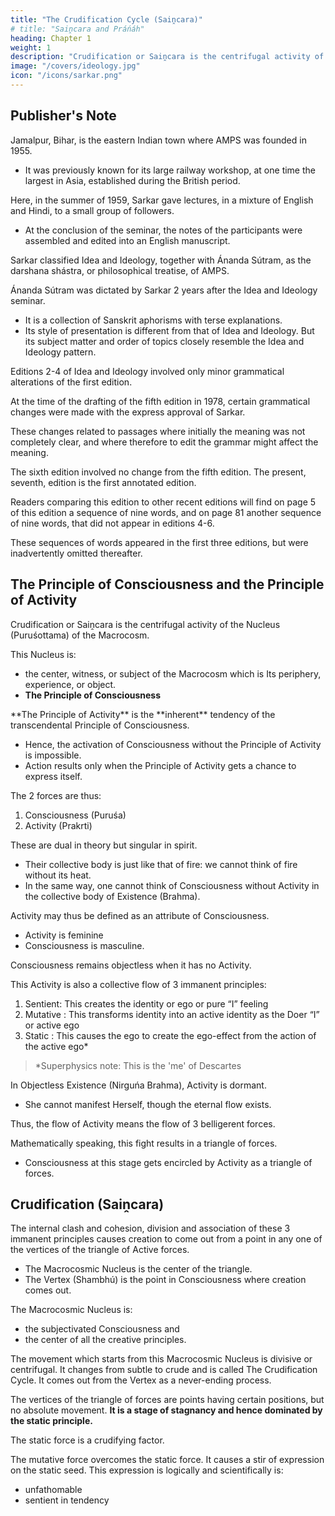 ```yaml
---
title: "The Crudification Cycle (Saiṋcara)"
# title: "Saiṋcara and Práńáh"
heading: Chapter 1
weight: 1
description: "Crudification or Saiṋcara is the centrifugal activity of the Nucleus (Puruśottama) of the Macrocosm"
image: "/covers/ideology.jpg"
icon: "/icons/sarkar.png"
---
```


## Publisher's Note

Jamalpur, Bihar, is the eastern Indian town where AMPS was founded in 1955. 
- It was previously known for its large railway workshop, at one time the largest in Asia, established during the British period. 

Here, in the summer of 1959, Sarkar gave lectures, in a mixture of English and Hindi, to a small group of followers. 
- At the conclusion of the seminar, the notes of the participants were assembled and edited into an English manuscript. 

<!-- The manuscript was then sent to the author for any necessary additions and alterations; thereafter it was published in book form. -->

<!-- Like no other book, but rather like spiritual practice itself, Idea and Ideology methodically, in a careful sequence, expands the reader’s horizons and mind. It concludes by using the spiritual vantage that has been gained, to focus on the social problems of the earth. (The concise socio-economic precepts known as the Five Fundamental Principles of Prout made their first appearance, at least in published form, in this book.) -->

Sarkar classified Idea and Ideology, together with Ánanda Sútram, as the darshana shástra, or philosophical treatise, of AMPS. 

Ánanda Sútram was dictated by Sarkar 2 years after the Idea and Ideology seminar.
- It is a collection of Sanskrit aphorisms with terse explanations. 
- Its style of presentation is different from that of Idea and Ideology. But its subject matter and order of topics closely resemble the Idea and Ideology pattern.

Editions 2-4 of Idea and Ideology involved only minor grammatical alterations of the first edition. 

At the time of the drafting of the fifth edition in 1978, certain grammatical changes were made with the express approval of Sarkar. 

These changes related to passages where initially the meaning was not completely clear, and where therefore to edit the grammar might affect the meaning.

The sixth edition involved no change from the fifth edition. The present, seventh, edition is the first annotated edition.

Readers comparing this edition to other recent editions will find on page 5 of this edition a sequence of nine words, and on page 81 another sequence of nine words, that did not appear in editions 4-6. 

These sequences of words appeared in the first three editions, but were inadvertently omitted thereafter.

<!-- Square brackets [    ] in the text are used to indicate translations by the editors or other editorial insertions. Round brackets (    ) indicate a word or words originally given by the author. -->



## The Principle of Consciousness and the Principle of Activity

<!-- 

 -->

Crudification or Saiṋcara is the centrifugal activity of the Nucleus (Puruśottama) of the Macrocosm. 

This Nucleus is:
- the center, witness, or subject of the Macrocosm which is Its periphery, experience, or object.
- **The Principle of Consciousness** <!-- Pure -->
 <!-- or the makes the Hence this Macrocosmic Nucleus or  is --> <!-- which witnesses  counterpart of the objective Macrocosm. --> 

<!-- Puruśa or Citishakti (power of mind) is  -->


<!-- Prakrti --> **The Principle of Activity** is the **inherent** tendency of the transcendental <!-- Puruśa -->Principle of <!-- Pure --> Consciousness. 
- Hence, the activation of <!-- Pure --> Consciousness without the Principle of Activity <!-- Prakrti --> <!-- the presence of a second principle --> is impossible. 
- Action results only when the Principle of Activity <!-- Prakrti --> gets a chance to express itself. <!-- scope of expression. -->

The 2 <!-- factors --> forces are thus:

1. Consciousness (Puruśa)
2. Activity (Prakrti)

These are dual in theory but singular in spirit. 
- Their collective body is just like that of fire: we cannot think of fire without its heat. 
- In the same way, one cannot think of Consciousness <!-- Puruśa --> without Activity <!-- Prakrti --> in the collective body of Existence (Brahma).

Activity <!-- Prakrti --> may thus be defined as an attribute of Consciousness.
- Activity is feminine
- Consciousness is masculine. <!--  Puruśa. --> 

Consciousness <!-- Puruśa --> remains objectless <!-- or nirguńa --> when it has no Activity. <!-- We say that it ithere is no expressed activity of Prakrti, that is, where activity is dormant.  -->

This <!-- Prakrti --> Activity is also a collective flow of 3 immanent principles:

1. Sentient<!-- or sattva -->: This creates the identity or ego or pure “I” feeling
2. Mutative <!-- or rajah -->: This transforms identity into an active identity as the Doer “I” or active ego
3. Static <!-- or tamah -->: This causes the <!-- mutative --> ego to <!-- imbibe the results of actions of the Doer “I”, that is, by --> create the ego-effect <!-- done “I” out --> from the action of the <!-- of the Doer “I” as the results of the latter --> active ego*

> *Superphysics note: This is the 'me' of Descartes


<!-- . Prakrti is the collective name of these three principles. -->

In Objectless Existence (Nirguńa Brahma), Activity <!-- of Prakrti --> is dormant. 
- She cannot manifest Herself, though the eternal flow exists. 

Thus, the flow of Activity <!-- Prakrti --> means the flow of 3 belligerent forces. 

Mathematically speaking, this fight results in a triangle of forces.
- Consciousness <!-- Puruśa or Shiva --> at this stage gets encircled by Activity <!-- Shivánii (here Prakrti is called Shivánii) --> as a triangle of forces.


## Crudification (Saiṋcara)

The internal clash and cohesion, division and association of these 3 immanent principles causes creation to come out from a point in any one of the vertices of the triangle of Active forces. 
- The Macrocosmic Nucleus is the center of the triangle. 
- The Vertex (Shambhú) is the point in Consciousness where creation comes out.

<!--  is the Puruśa or consciousness at the vertex . The central point of the triangle is the  -->

The Macrocosmic Nucleus is:
- the subjectivated Consciousness <!-- Shiva --> and 
- the center of all the creative principles.

The movement which starts from this Macrocosmic Nucleus <!-- Puruśottama --> <!-- as the centre --> is <!-- an exterial --> divisive or centrifugal. It changes from subtle to crude and is called The Crudification Cycle<!--  Saiṋcara -->. <!--  is the name given to this particular movement in the spiritual philosophy of Ananda Marga. --> It comes out from the Vertex <!-- Shambhú --> as a never-ending process.

The vertices of the triangle of forces are points having certain positions, but no absolute movement. **It is a stage of stagnancy and hence dominated by the static principle.** 

The static force is a crudifying factor. 

The mutative force overcomes the static force. It causes a stir of expression on the static seed. This expression is logically and scientifically is:
- unfathomable <!-- in gravity -->
- sentient in tendency
